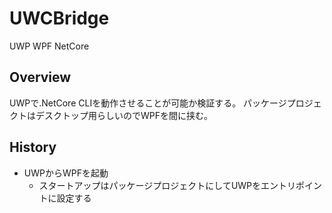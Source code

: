 # UWCBridge
UWP WPF NetCore

## Overview
UWPで.NetCore CLIを動作させることが可能か検証する。
パッケージプロジェクトはデスクトップ用らしいのでWPFを間に挟む。

## History
- UWPからWPFを起動
  - スタートアップはパッケージプロジェクトにしてUWPをエントリポイントに設定する
